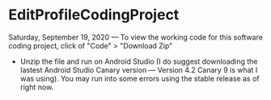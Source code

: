 # EditProfileCodingProject

Saturday, September 19, 2020 — To view the working code for this software coding project, click of "Code" > "Download Zip" 

- Unzip the file and run on Android Studio (I do suggest downloading the lastest Android Studio Canary version — Version 4.2 Canary 9 is what I was using). You may run into some errors using the stable release as of right now. 

